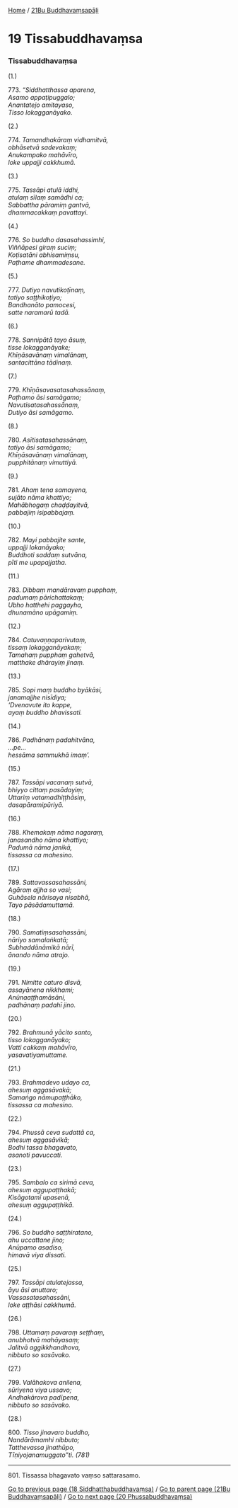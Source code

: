 
[Home](/) / [21Bu Buddhavaṃsapāḷi](/tipitaka/21Bu.md)

# 19 Tissabuddhavaṃsa

### Tissabuddhavaṃsa

(1.)

773\. _“Siddhatthassa aparena,_  
_Asamo appaṭipuggalo;_  
_Anantatejo amitayaso,_  
_Tisso lokagganāyako._  


(2.)

774\. _Tamandhakāraṃ vidhamitvā,_  
_obhāsetvā sadevakaṃ;_  
_Anukampako mahāvīro,_  
_loke uppajji cakkhumā._  


(3.)

775\. _Tassāpi atulā iddhi,_  
_atulaṃ sīlaṃ samādhi ca;_  
_Sabbattha pāramiṃ gantvā,_  
_dhammacakkaṃ pavattayi._  


(4.)

776\. _So buddho dasasahassimhi,_  
_Viññāpesi giraṃ suciṃ;_  
_Koṭisatāni abhisamiṃsu,_  
_Paṭhame dhammadesane._  


(5.)

777\. _Dutiyo navutikoṭīnaṃ,_  
_tatiyo saṭṭhikoṭiyo;_  
_Bandhanāto pamocesi,_  
_satte naramarū tadā._  


(6.)

778\. _Sannipātā tayo āsuṃ,_  
_tisse lokagganāyake;_  
_Khīṇāsavānaṃ vimalānaṃ,_  
_santacittāna tādinaṃ._  


(7.)

779\. _Khīṇāsavasatasahassānaṃ,_  
_Paṭhamo āsi samāgamo;_  
_Navutisatasahassānaṃ,_  
_Dutiyo āsi samāgamo._  


(8.)

780\. _Asītisatasahassānaṃ,_  
_tatiyo āsi samāgamo;_  
_Khīṇāsavānaṃ vimalānaṃ,_  
_pupphitānaṃ vimuttiyā._  


(9.)

781\. _Ahaṃ tena samayena,_  
_sujāto nāma khattiyo;_  
_Mahābhogaṃ chaḍḍayitvā,_  
_pabbajiṃ isipabbajaṃ._  


(10.)

782\. _Mayi pabbajite sante,_  
_uppajji lokanāyako;_  
_Buddhoti saddaṃ sutvāna,_  
_pīti me upapajjatha._  


(11.)

783\. _Dibbaṃ mandāravaṃ pupphaṃ,_  
_padumaṃ pārichattakaṃ;_  
_Ubho hatthehi paggayha,_  
_dhunamāno upāgamiṃ._  


(12.)

784\. _Catuvaṇṇaparivutaṃ,_  
_tissaṃ lokagganāyakaṃ;_  
_Tamahaṃ pupphaṃ gahetvā,_  
_matthake dhārayiṃ jinaṃ._  


(13.)

785\. _Sopi maṃ buddho byākāsi,_  
_janamajjhe nisīdiya;_  
_‘Dvenavute ito kappe,_  
_ayaṃ buddho bhavissati._  


(14.)

786\. _Padhānaṃ padahitvāna,_  
_…pe…_  
_hessāma sammukhā imaṃ’._  


(15.)

787\. _Tassāpi vacanaṃ sutvā,_  
_bhiyyo cittaṃ pasādayiṃ;_  
_Uttariṃ vatamadhiṭṭhāsiṃ,_  
_dasapāramipūriyā._  


(16.)

788\. _Khemakaṃ nāma nagaraṃ,_  
_janasandho nāma khattiyo;_  
_Padumā nāma janikā,_  
_tissassa ca mahesino._  


(17.)

789\. _Sattavassasahassāni,_  
_Agāraṃ ajjha so vasi;_  
_Guhāsela nārisaya nisabhā,_  
_Tayo pāsādamuttamā._  


(18.)

790\. _Samatiṃsasahassāni,_  
_nāriyo samalaṅkatā;_  
_Subhaddānāmikā nārī,_  
_ānando nāma atrajo._  


(19.)

791\. _Nimitte caturo disvā,_  
_assayānena nikkhami;_  
_Anūnaaṭṭhamāsāni,_  
_padhānaṃ padahī jino._  


(20.)

792\. _Brahmunā yācito santo,_  
_tisso lokagganāyako;_  
_Vatti cakkaṃ mahāvīro,_  
_yasavatiyamuttame._  


(21.)

793\. _Brahmadevo udayo ca,_  
_ahesuṃ aggasāvakā;_  
_Samaṅgo nāmupaṭṭhāko,_  
_tissassa ca mahesino._  


(22.)

794\. _Phussā ceva sudattā ca,_  
_ahesuṃ aggasāvikā;_  
_Bodhi tassa bhagavato,_  
_asanoti pavuccati._  


(23.)

795\. _Sambalo ca sirimā ceva,_  
_ahesuṃ aggupaṭṭhakā;_  
_Kisāgotamī upasenā,_  
_ahesuṃ aggupaṭṭhikā._  


(24.)

796\. _So buddho saṭṭhiratano,_  
_ahu uccattane jino;_  
_Anūpamo asadiso,_  
_himavā viya dissati._  


(25.)

797\. _Tassāpi atulatejassa,_  
_āyu āsi anuttaro;_  
_Vassasatasahassāni,_  
_loke aṭṭhāsi cakkhumā._  


(26.)

798\. _Uttamaṃ pavaraṃ seṭṭhaṃ,_  
_anubhotvā mahāyasaṃ;_  
_Jalitvā aggikkhandhova,_  
_nibbuto so sasāvako._  


(27.)

799\. _Valāhakova anilena,_  
_sūriyena viya ussavo;_  
_Andhakārova padīpena,_  
_nibbuto so sasāvako._  


(28.)

800\. _Tisso jinavaro buddho,_  
_Nandārāmamhi nibbuto;_  
_Tatthevassa jinathūpo,_  
_Tīṇiyojanamuggato”ti. (781)_  


---

801\. Tissassa bhagavato vaṃso sattarasamo.



[Go to previous page (18 Siddhatthabuddhavaṃsa)](/tipitaka/21Bu/18.md) / [Go to parent page (21Bu Buddhavaṃsapāḷi)](/tipitaka/21Bu/0.md) / [Go to next page (20 Phussabuddhavaṃsa)](/tipitaka/21Bu/20.md)


